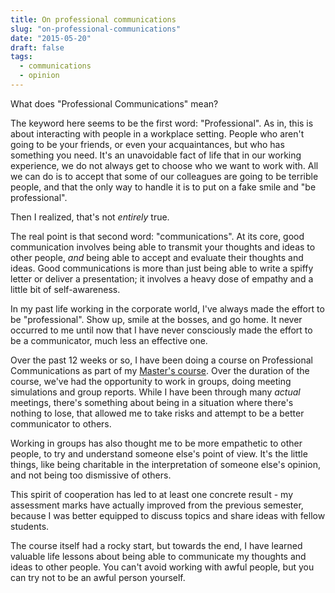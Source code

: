 ```yaml
---
title: On professional communications
slug: "on-professional-communications"
date: "2015-05-20"
draft: false
tags:
  - communications
  - opinion
---
```


What does "Professional Communications" mean?

The keyword here seems to be the first word: "Professional". As in, this is about interacting with people in a workplace setting. People who aren't going to be your friends, or even your acquaintances, but who has something you need. It's an unavoidable fact of life that in our working experience, we do not always get to choose who we want to work with. All we can do is to accept that some of our colleagues are going to be terrible people, and that the only way to handle it is to put on a fake smile and "be professional".

Then I realized, that's not *entirely* true.

The real point is that second word: "communications". At its core, good communication involves being able to transmit your thoughts and ideas to other people, *and* being able to accept and evaluate their thoughts and ideas. Good communications is more than just being able to write a spiffy letter or deliver a presentation; it involves a heavy dose of empathy and a little bit of self-awareness.

In my past life working in the corporate world, I've always made the effort to be "professional". Show up, smile at the bosses, and go home. It never occurred to me until now that I have never consciously made the effort to be a communicator, much less an effective one.

Over the past 12 weeks or so, I have been doing a course on Professional Communications as part of my [Master's course](../articles/a-reflection-on-my-masters-course). Over the duration of the course, we've had the opportunity to work in groups, doing meeting simulations and group reports. While I have been through many *actual* meetings, there's something about being in a situation where there's nothing to lose, that allowed me to take risks and attempt to be a better communicator to others.

Working in groups has also thought me to be more empathetic to other people, to try and understand someone else's point of view. It's the little things, like being charitable in the interpretation of someone else's opinion, and not being too dismissive of others.

This spirit of cooperation has led to at least one concrete result - my assessment marks have actually improved from the previous semester, because I was better equipped to discuss topics and share ideas with fellow students.

The course itself had a rocky start, but towards the end, I have learned valuable life lessons about being able to communicate my thoughts and ideas to other people. You can't avoid working with awful people, but you can try not to be an awful person yourself.